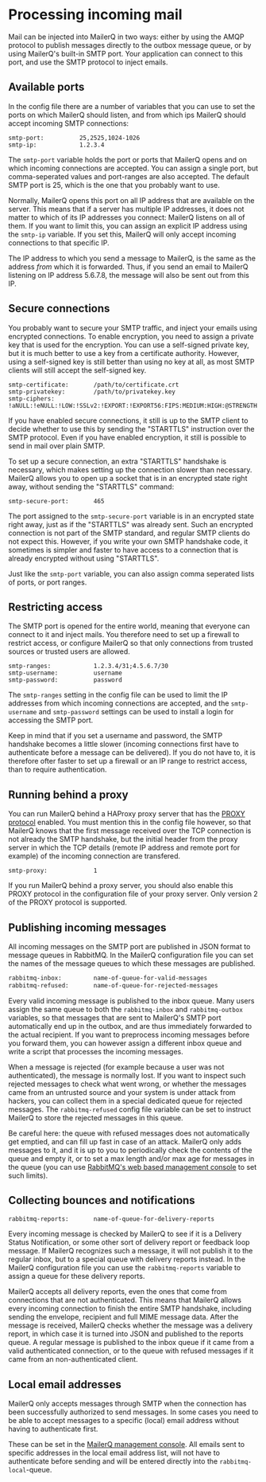 # Processing incoming mail

Mail can be injected into MailerQ in two ways: either by using the AMQP protocol to publish
messages directly to the outbox message queue, or by using MailerQ's 
built-in SMTP port. Your application can connect to this port, and
use the SMTP protocol to inject emails.


## Available ports

In the config file there are a number of variables that you can use
to set the ports on which MailerQ should listen, and from which ips MailerQ should
accept incoming SMTP connections:

````
smtp-port:          25,2525,1024-1026
smtp-ip:            1.2.3.4
````

The `smtp-port` variable holds the port or ports that MailerQ opens and
on which incoming connections are accepted. You can assign a single port,
but comma-seperated values and port-ranges are also accepted. The
default SMTP port is 25, which is the one that you probably want to use.

Normally, MailerQ opens this port on all IP address that are available on
the server. This means that if a server has multiple IP addresses, it does
not matter to which of its IP addresses you connect: MailerQ listens on
all of them. If you want to limit this, you can assign an explicit IP
address using the `smtp-ip` variable. If you set this, MailerQ will
only accept incoming connections to that specific IP.

The IP address to which you send a message to MailerQ, is the same as 
the address *from* which it is forwarded. Thus, if you send an email to 
MailerQ listening on IP address 5.6.7.8, the message will also be sent 
out from this IP.


## Secure connections

You probably want to secure your SMTP traffic, and inject your emails
using encrypted connections. To enable encryption, you need to assign
a private key that is used for the encryption. You can use a self-signed
private key, but it is much better to use a key from a certificate 
authority. However, using a self-signed key is still better than using 
no key at all, as most SMTP clients will still accept the self-signed 
key.

````
smtp-certificate:       /path/to/certificate.crt
smtp-privatekey:        /path/to/privatekey.key
smtp-ciphers:           !aNULL:!eNULL:!LOW:!SSLv2:!EXPORT:!EXPORT56:FIPS:MEDIUM:HIGH:@STRENGTH
````

If you have enabled secure connections, it still is up to the SMTP 
client to decide whether to use this by sending the "STARTTLS" 
instruction over the SMTP protocol. Even if you have enabled encryption,
it still is possible to send in mail over plain SMTP.

To set up a secure connection, an extra "STARTTLS" handshake is necessary,
which makes setting up the connection slower than necessary. MailerQ 
allows you to open up a socket that is in an encrypted state right away,
without sending the "STARTTLS" command:

````
smtp-secure-port:       465
````

The port assigned to the `smtp-secure-port` variable is in an encrypted 
state right away, just as if the "STARTTLS" was already sent. Such an 
encrypted connection is not part of the SMTP standard, and regular SMTP
clients do not expect this. However, if you write your own SMTP handshake
code, it sometimes is simpler and faster to have access to a connection 
that is already encrypted without using "STARTTLS".

Just like the `smtp-port` variable, you can also assign comma seperated
lists of ports, or port ranges.


## Restricting access

The SMTP port is opened for the entire world, meaning that everyone can
connect to it and inject mails. You therefore need to set up a firewall
to restrict access, or configure MailerQ so that only connections from
trusted sources or trusted users are allowed.

````
smtp-ranges:            1.2.3.4/31;4.5.6.7/30
smtp-username:          username
smtp-password:          password
````

The `smtp-ranges` setting in the config file can be used to limit the
IP addresses from which incoming connections are accepted, and the 
`smtp-username` and `smtp-password` settings can be used to install
a login for accessing the SMTP port.

Keep in mind that if you set a username and password, the SMTP handshake
becomes a little slower (incoming connections first have to authenticate
before a message can be delivered). If you do not have to, it is therefore 
ofter faster to set up a firewall or an IP range to restrict access, 
than to require authentication.


## Running behind a proxy

You can run MailerQ behind a HAProxy proxy server that has the 
[PROXY protocol](http://www.haproxy.org/download/1.5/doc/proxy-protocol.txt)
enabled. You must mention this in the config file however, so that 
MailerQ knows that the first message received over the TCP connection
is not already the SMTP handshake, but the initial header from the
proxy server in which the TCP details (remote IP address and remote port
for example) of the incoming connection are transfered.

````
smtp-proxy:             1
````

If you run MailerQ behind a proxy server, you should also enable this 
PROXY protocol in the configuration file of your proxy server. Only 
version 2 of the PROXY protocol is supported.


## Publishing incoming messages

All incoming messages on the SMTP port are published in JSON format to 
message queues in RabbitMQ. In the MailerQ configuration file you can 
set the names of the message queues to which these messages are 
published.

````txt
rabbitmq-inbox:         name-of-queue-for-valid-messages
rabbitmq-refused:       name-of-queue-for-rejected-messages
````

Every valid incoming message is published to the inbox queue. Many users
assign the same queue to both the `rabbitmq-inbox` and 
`rabbitmq-outbox` variables, so that messages that are sent to MailerQ's
SMTP port automatically end up in the outbox, and are thus immediately
forwarded to the actual recipient. If you want to preprocess incoming 
messages before you forward them, you can however assign a different 
inbox queue and write a script that processes the incoming messages.

When a message is rejected (for example because a user was not 
authenticated), the message is normally lost. If you want to inspect 
such rejected messages to check what went wrong, or whether the messages
came from an untrusted source and your system is under attack from 
hackers, you can collect them in a special dedicated queue for
rejected messages. The `rabbitmq-refused` config file variable can be 
set to instruct MailerQ to store the rejected messages in this queue.

Be careful here: the queue with refused messages does not automatically
get emptied, and can fill up fast in case of an attack. MailerQ only 
adds messages to it, and it is up to you to periodically check the
contents of the queue and empty it, or to set a max length and/or max
age for messages in the queue (you can use [RabbitMQ's web based 
management console](copernica-docs:Mailerq/rabbitmq-config) to set such limits).


## Collecting bounces and notifications

```txt
rabbitmq-reports:       name-of-queue-for-delivery-reports
``` 

Every incoming message is checked by MailerQ to see if it is a Delivery 
Status Notification, or some other sort of delivery report or feedback 
loop message. If MailerQ recognizes such a message, it will 
not publish it to the regular inbox, but to a special queue with 
delivery reports instead. In the MailerQ configuration file you can use
the `rabbitmq-reports` variable to assign a queue for these delivery
reports. 

MailerQ accepts all delivery reports, even the ones that come
from connections that are not authenticated. This means that MailerQ 
allows every incoming connection to finish the entire SMTP handshake, 
including sending the envelope, recipient and full MIME message data. 
After the message is received, MailerQ checks whether the message 
was a delivery report, in which case it is turned into JSON and 
published to the reports queue. A regular message is published to the 
inbox queue if it came from a valid authenticated connection, or to the
queue with refused messages if it came from an non-authenticated 
client.

## Local email addresses

MailerQ only accepts messages through SMTP when the connection has been 
successfully authorized to send messages. In some cases you need to be 
able to accept messages to a specific (local) email address without having 
to authenticate first. 

These can be set in the [MailerQ management console](copernica-docs:Mailerq/management-console).
All emails sent to specific addresses in the local email address list, will not 
have to authenticate before sending and will be entered directly into the `rabbitmq-local`-queue. 

